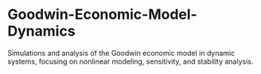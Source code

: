 # Goodwin-Economic-Model-Dynamics
Simulations and analysis of the Goodwin economic model in dynamic systems, focusing on nonlinear modeling, sensitivity, and stability analysis.
